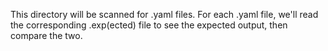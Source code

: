 This directory will be scanned for .yaml files.  For each .yaml file, we'll read the corresponding .exp(ected) file to see the expected output, then compare the two.
